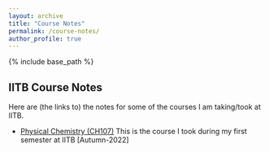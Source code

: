 ```yaml
---
layout: archive
title: "Course Notes"
permalink: /course-notes/
author_profile: true
---
```


{% include base_path %}

## IITB Course Notes

Here are (the links to) the notes for some of the courses I am taking/took at IITB.  

- [Physical Chemistry (CH107)](https://github.com/hsr-22/CH107-Resources) 
This is the course I took during my first semester at IITB [Autumn-2022]
